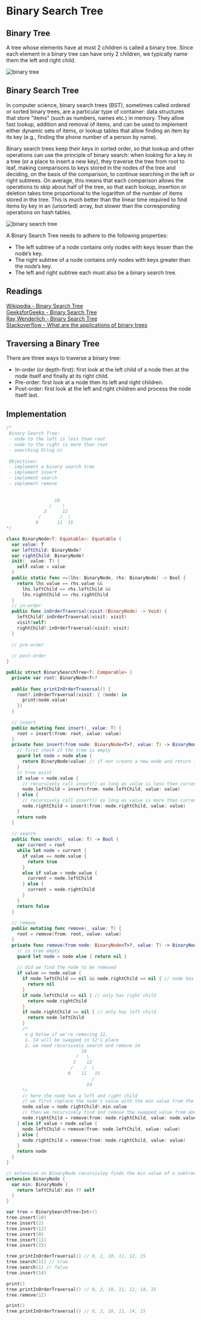 # Binary Search Tree

## Binary Tree

A tree whose elements have at most 2 children is called a binary tree. Since each element in a binary tree can have only 2 children, we typically name them the left and right child.

![binary tree](https://www.geeksforgeeks.org/wp-content/uploads/binary-tree-to-DLL.png)

## Binary Search Tree

In computer science, binary search trees (BST), sometimes called ordered or sorted binary trees, are a particular type of container: data structures that store "items" (such as numbers, names etc.) in memory. They allow fast lookup, addition and removal of items, and can be used to implement either dynamic sets of items, or lookup tables that allow finding an item by its key (e.g., finding the phone number of a person by name).

Binary search trees keep their keys in sorted order, so that lookup and other operations can use the principle of binary search: when looking for a key in a tree (or a place to insert a new key), they traverse the tree from root to leaf, making comparisons to keys stored in the nodes of the tree and deciding, on the basis of the comparison, to continue searching in the left or right subtrees. On average, this means that each comparison allows the operations to skip about half of the tree, so that each lookup, insertion or deletion takes time proportional to the logarithm of the number of items stored in the tree. This is much better than the linear time required to find items by key in an (unsorted) array, but slower than the corresponding operations on hash tables.

![binary search tree](https://cdncontribute.geeksforgeeks.org/wp-content/uploads/BSTSearch.png)

A Binary Search Tree needs to adhere to the following properties: 
- The left subtree of a node contains only nodes with keys lesser than the node’s key.
- The right subtree of a node contains only nodes with keys greater than the node’s key.
- The left and right subtree each must also be a binary search tree.

## Readings 

[Wikipedia - Binary Search Tree](https://en.wikipedia.org/wiki/Binary_search_tree)    
[GeeksforGeeks - Binary Search Tree](https://www.geeksforgeeks.org/binary-search-tree-data-structure/)   
[Ray Wenderlich - Binary Search Tree](https://github.com/raywenderlich/swift-algorithm-club/tree/master/Binary%20Search%20Tree)     
[Stackoverflow - What are the applications of binary trees](https://stackoverflow.com/questions/2130416/what-are-the-applications-of-binary-trees)     

## Traversing a Binary Tree 

There are three ways to traverse a binary tree:

- In-order (or depth-first): first look at the left child of a node then at the node itself and finally at its right child.
- Pre-order: first look at a node then its left and right children.
- Post-order: first look at the left and right children and process the node itself last.


## Implementation 

```swift 
/*
 Binary Search Tree:
 - node to the left is less than root
 - node to the right is more than root
 - searching O(log n)
 
 Objectives:
 - implement a binary search tree
 - implement insert
 - implement search
 - implement remove
 
 
                  10
                /    \
              2      12
            /       /  \
           0       11  15
*/

class BinaryNode<T: Equatable>: Equatable {
  var value: T
  var leftChild: BinaryNode?
  var rightChild: BinaryNode?
  init(_ value: T) {
    self.value = value
  }
  public static func ==(lhs: BinaryNode, rhs: BinaryNode) -> Bool {
    return lhs.value == rhs.value &&
      lhs.leftChild == rhs.leftChild &&
      lhs.rightChild == rhs.rightChild
  }
  // in-order
  public func inOrderTraversal(visit:(BinaryNode) -> Void) {
    leftChild?.inOrderTraversal(visit: visit)
    visit(self)
    rightChild?.inOrderTraversal(visit: visit)
  }
  
  // pre-order
  
  // post-order
}

public struct BinarySearchTree<T: Comparable> {
  private var root: BinaryNode<T>?
  
  public func printInOrderTraversal() {
    root?.inOrderTraversal(visit: { (node) in
      print(node.value)
    })
  }
  
  // insert
  public mutating func insert(_ value: T) {
    root = insert(from: root, value: value)
  }
  private func insert(from node: BinaryNode<T>?, value: T) -> BinaryNode<T> {
    // first check if the tree is empty
    guard let node = node else {
      return BinaryNode(value) // if not create a new node and return it
    }
    // tree exist
    if value < node.value {
      // recursively call insert() as long as value is less than current node's value
      node.leftChild = insert(from: node.leftChild, value: value)
    } else {
      // recursively call insert() as long as value is more than current node's value
      node.rightChild = insert(from: node.rightChild, value: value)
    }
    return node
  }
  
  // search
  public func search(_ value: T) -> Bool {
    var current = root
    while let node = current {
      if value == node.value {
        return true
      }
      else if value < node.value {
        current = node.leftChild
      } else {
        current = node.rightChild
      }
    }
    return false
  }
  
  // remove
  public mutating func remove(_ value: T) {
    root = remove(from: root, value: value)
  }
  private func remove(from node: BinaryNode<T>?, value: T) -> BinaryNode<T>? {
    // is tree empty
    guard let node = node else { return nil }
    
    // did we find the node to be removed
    if value == node.value {
      if node.leftChild == nil && node.rightChild == nil { // node has no children, just simply remove, return nil
        return nil
      }
      if node.leftChild == nil { // only has right child
        return node.rightChild
      }
      if node.rightChild == nil { // only has left child
        return node.leftChild
      }
      /*
       e.g below if we're removing 12,
       1. 14 will be swapped in 12's place
       2. we need recursively search and remove 14
                            10
                          /   \
                         2    12
                        /    /  \
                       0    11   15
                                /
                              14
      */
      // here the node has a left and right child
      // we first replace the node's value with the min value from the right subtree
      node.value = node.rightChild!.min.value
      // then we recurvisely find and remove the swapped value from above
      node.rightChild = remove(from: node.rightChild, value: node.value)
    } else if value < node.value {
      node.leftChild = remove(from: node.leftChild, value: value)
    } else {
      node.rightChild = remove(from: node.rightChild, value: value)
    }
    return node
  }
}

// extensive on BinaryNode recursivley finds the min value of a subtree
extension BinaryNode {
  var min: BinaryNode {
    return leftChild?.min ?? self
  }
}

var tree = BinarySearchTree<Int>()
tree.insert(10)
tree.insert(2)
tree.insert(12)
tree.insert(0)
tree.insert(11)
tree.insert(15)

tree.printInOrderTraversal() // 0, 2, 10, 11, 12, 15
tree.search(11) // true
tree.search(1) // false
tree.insert(14)

print()
tree.printInOrderTraversal() // 0, 2, 10, 11, 12, 14, 15
tree.remove(12)

print()
tree.printInOrderTraversal() // 0, 2, 10, 11, 14, 15
```
